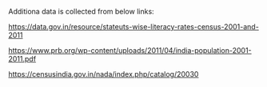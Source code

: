 Additiona data is collected from below links:

https://data.gov.in/resource/stateuts-wise-literacy-rates-census-2001-and-2011

https://www.prb.org/wp-content/uploads/2011/04/india-population-2001-2011.pdf

https://censusindia.gov.in/nada/index.php/catalog/20030

